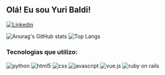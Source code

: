 <h2>Olá! Eu sou Yuri Baldi!</h2>

[![Linkedin](https://img.shields.io/badge/LinkedIn-0077B5?style=for-the-badge&logo=linkedin&logoColor=white)](https://www.linkedin.com/in/yuri-baldi-e-silva-491a10218/)

![Anurag's GitHub stats](https://github-readme-stats.vercel.app/api?username=YuriBaldi&show_icons=true&theme=radical)
![Top Langs](https://github-readme-stats.vercel.app/api/top-langs/?username=YuriBaldi&layout=compact&theme=radical)


<h3>Tecnologias que utilizo:</h3>
<div>
  <img align="center" alt="python" src="https://img.shields.io/badge/Python-14354C?style=for-the-badge&logo=python&logoColor=white">
  <img align="center" alt="html5" src="https://img.shields.io/badge/HTML5-E34F26?style=for-the-badge&logo=html5&logoColor=white">
  <img align="center" alt="css" src="https://img.shields.io/badge/CSS3-1572B6?style=for-the-badge&logo=css3&logoColor=white">
  <img align="center" alt="javascript" src="https://img.shields.io/badge/JavaScript-F7DF1E?style=for-the-badge&logo=javascript&logoColor=black">
  <img align="center" alt="vue.js" src="https://img.shields.io/badge/Vue.js-35495E?style=for-the-badge&logo=vue.js&logoColor=4FC08D">
  <img align="center" alt="ruby on rails" src="https://img.shields.io/badge/Ruby_on_Rails-CC0000?style=for-the-badge&logo=ruby-on-rails&logoColor=white">
</div>
<br>

